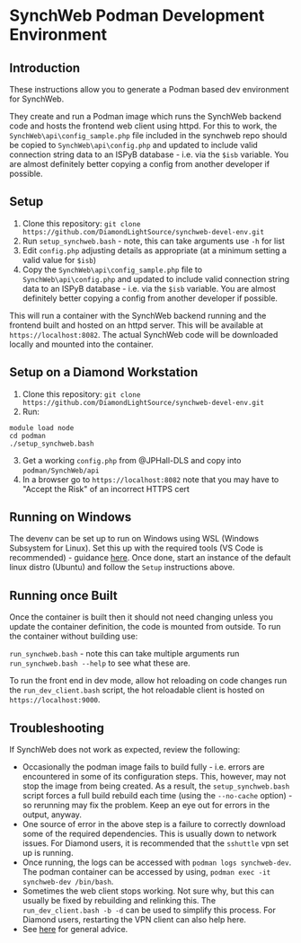 # SynchWeb Podman Development Environment

## Introduction
These instructions allow you to generate a Podman based dev environment for SynchWeb.

They create and run a Podman image which runs the SynchWeb backend code
and hosts the frontend web client using httpd. For this to work, the
`SynchWeb\api\config_sample.php` file included in the synchweb repo should be
 copied to `SynchWeb\api\config.php` and updated to include
valid connection string data to an ISPyB database - i.e. via the `$isb` variable. You
are almost definitely better copying a config from another developer if possible.

## Setup
1. Clone this repository: `git clone https://github.com/DiamondLightSource/synchweb-devel-env.git`
1. Run `setup_synchweb.bash` - note, this can take arguments use `-h` for list
1. Edit `config.php` adjusting details as appropriate (at a minimum setting a valid value for `$isb`)
1. Copy the `SynchWeb\api\config_sample.php` file to `SynchWeb\api\config.php` and updated to include valid
 connection string data to an ISPyB database - i.e. via the `$isb` variable. You are almost
  definitely better copying a config from another developer if possible.

This will run a container with the SynchWeb backend running and the frontend built
and hosted on an httpd server.  This will be available at `https://localhost:8082`.
The actual SynchWeb code will be downloaded locally and mounted into the container.

## Setup on a Diamond Workstation
1. Clone this repository: `git clone https://github.com/DiamondLightSource/synchweb-devel-env.git`
1. Run:
```
module load node
cd podman
./setup_synchweb.bash
```
3. Get a working `config.php` from @JPHall-DLS and copy into `podman/SynchWeb/api`
4. In a browser go to `https://localhost:8082` note that you may have to "Accept the Risk" of an incorrect HTTPS cert

## Running on Windows

The devenv can be set up to run on Windows using WSL (Windows Subsystem for Linux).  Set this up
with the required tools (VS Code is recommended) - guidance 
[here](https://docs.microsoft.com/en-us/windows/wsl/setup/environment).  Once done, start an instance
of the default linux distro (Ubuntu) and follow the `Setup` instructions above.

## Running once Built

Once the container is built then it should not need changing unless you update the container definition, the code is mounted from outside. 
To run the container without building use:

```run_synchweb.bash``` - note this can take multiple arguments run ```run_synchweb.bash --help``` to see what these are.

To run the front end in dev mode, allow hot reloading on code changes run the `run_dev_client.bash` script, the hot reloadable client is hosted on `https://localhost:9000`.

## Troubleshooting

If SynchWeb does not work as expected, review the following:

* Occasionally the podman image fails to build fully - i.e. errors are 
encountered in some of its configuration steps.  This, however, may not 
stop the image from being created.  As a result, the `setup_synchweb.bash` script
forces a full build rebuild each time (using the `--no-cache` option) - so
rerunning may fix the problem.  Keep an eye out for errors in the output, 
anyway.
* One source of error in the above step is a failure to correctly download
some of the required dependencies.  This is usually down to network issues.
For Diamond users, it is recommended that the `sshuttle` vpn set up 
is running.
* Once running, the logs can be accessed with `podman logs synchweb-dev`. The podman container can be accessed by using, 
`podman exec -it synchweb-dev /bin/bash`.
* Sometimes the web client stops working.  Not sure why, but this can usually
be fixed by rebuilding and relinking this.  The `run_dev_client.bash -b -d` can be
used to simplify this process.  For Diamond users, restarting the VPN client
can also help here.
*  See [here](../README.md) for general advice.
